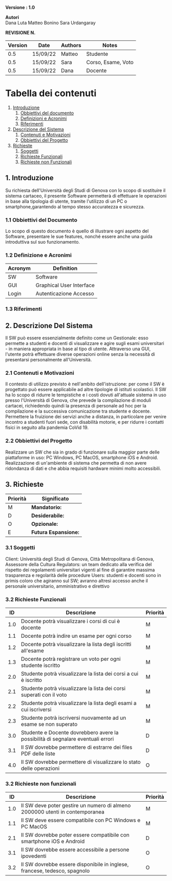 **Versione : 1.0**

**Autori**  
Dana Luta
Matteo Bonino
Sara Urdangaray

**REVISIONE N.**


| Version    | Date        | Authors      | Notes        |
| ----------- | ----------- | ----------- | ----------- |
| 0.5 | 15/09/22 | Matteo | Studente |
| 0.5 | 15/09/22 | Sara | Corso, Esame, Voto |
| 0.5 | 15/09/22 | Dana | Docente |
# Tabella dei contenuti

1. [Introduzione](#p1)
	1. [Obbiettivi del documento](#sp1.1)
	2. [Definizioni e Acronimi](#sp1.2) 
	3. [Riferimenti](#sp1.3)
2. [Descrizione del Sistema](#p2)
	1. [Contenuti e Motivazioni](#sp2.1)
	2. [Obbiettivi del Progetto](#sp2.2)
3. [Richieste](#p3)
 	1. [Soggetti](#sp3.1)
 	2. [Richieste Funzionali](#sp3.2)
 	3. [Richieste non Funzionali](#sp3.3)
  
  

<a name="p1"></a>

## 1. Introduzione

<a name="sp1.1"></a>
Su richiesta dell'Università degli Studi di Genova con lo scopo  di  sostituire il
sistema cartaceo, il presente Software permetterà di effettuare le operazioni in base alla 
tipologia di utente, tramite l'utilizzo di un PC o smartphone,garantendo al tempo stesso accuratezza e sicurezza.

### 1.1 Obbiettivi del Documento
Lo scopo  di questo documento è quello di illustrare ogni aspetto del Software, presentare 
le sue features, nonché essere anche una guida introduttiva sul suo funzionamento.

<a name="sp1.2"></a>

### 1.2 Definizione e Acronimi

| Acronym				| Definition | 
| ------------------------------------- | ----------- | 
| SW                                    | Software |
| GUI					| Graphical User Interface |
| Login					| Autenticazione Accesso |

<a name="sp1.3"></a>

### 1.3 Riferimenti 

<a name="p2"></a>

## 2. Descrizione Del Sistema 
<a name="sp2.15"></a>
Il SW può essere essenzialmente definito come un Gestionale: esso permette a studenti e 
docenti di visualizzare e agire sugli esami universitari - in maniera appropriata in base 
al tipo di utente. Attraverso una GUI, l'utente potrà effettuare diverse operazioni 
online senza la necessità di presentarsi personalmente all'Università.

### 2.1 Contenuti e Motivazioni
Il contesto di utilizzo previsto è nell'ambito dell'istruzione: per come il SW è progettato
può essere applicabile ad altre tipologie di istituti scolastici.
Il SW ha lo scopo di ridurre le tempistiche e i costi dovuti all'attuale sistema in uso 
presso l'Università di Genova, che prevede la compilazione di moduli cartacei, richiedendo
quindi la presenza di personale ad hoc per la compilazione e la successiva comunicazione 
tra studente e docente.
Permettere la fruizione dei servizi anche a distanza, in particolare per venire incontro
a studenti fuori sede, con disabilità motorie, e per ridurre i contatti fisici in seguito 
alla pandemia CoVid 19.

<a name="sp2.2"></a>

### 2.2 Obbiettivi del Progetto 
Realizzare un SW che sia in grado di funzionare sulla maggior parte delle piattaforme in 
uso: PC Windows, PC MacOS, smartphone iOS e Android. 
Realizzazione di un'ambiente di sistema che permetta di non avere ridondanza di dati e 
che abbia requisiti hardware minimi molto accessibili.

<a name="p3"></a>

## 3. Richieste

| Priorità | Significato | 
| --------------- | ----------- | 
| M | **Mandatorio:**   |
| D | **Desiderabile:** |
| O | **Opzionale:**    |
| E | **Futura Espansione:** |

<a name="sp3.1"></a>
### 3.1 Soggetti
Client: Università degli Studi di Genova, Città Metropolitana di Genova, Assessore 
della Cultura
Regulators: un team dedicato alla verifica del rispetto dei regolamenti universitari 
vigenti al fine di garantire massima trasparenza e regolarità delle procedure
Users: studenti e docenti sono in primis coloro che agiranno sul SW; avranno altresì 
accesso anche il personale universitario, amministrativo e direttivo

<a name="sp3.2"></a>
### 3.2 Richieste Funzionali

| ID | Descrizione | Priorità |
| --------------- | ----------- | ---------- | 
| 1.0 |  Docente potrà visualizzare i corsi di cui è docente  |M|
| 1.1 |  Docente potrà indire un esame per ogni corso |M|
| 1.2 |  Docente potrà visualizzare la lista degli iscritti all'esame |M|
| 1.3 |  Docente potrà registrare un voto per ogni studente iscritto |M|
| 2.0 |  Studente potrà visualizzare la lista dei corsi a cui è iscritto |M|
| 2.1 |	 Studente potrà visualizzare la lista dei corsi superati con il voto |M|
| 2.2 |  Studente potrà visualizzare la lista degli esami a cui iscriversi |M|
| 2.3 |  Studente potrà iscriversi nuovamente ad un esame se non superato |M|
| 3.0 |  Studente e Docente dovrebbero avere la possibilità di segnalare eventuali errori |D|
| 3.1 |  Il SW dovrebbe permettere di estrarre dei files PDF delle liste |D|
| 4.0 |  Il SW dovrebbe permettere di visualizzare lo stato delle operazioni |O|

<a name="sp3.3"></a>
### 3.2 Richieste non funzionali 
 
| ID | Descrizione | Priorità |
| --------------- | ----------- | ---------- | 
| 1.0 | Il SW deve poter gestire un numero di almeno 2000000 utenti in contemporanea |M|
| 1.1 | Il SW deve essere compatibile con PC Windows e PC MacOS |M|
| 2.1 | Il SW dovrebbe poter essere compatibile con smartphone iOS e Android |D|
| 3.1 | Il SW dovrebbe essere accessibile a persone ipovedenti |O|
| 3.2 | Il SW dovrebbe essere disponibile in inglese, francese, tedesco, spagnolo |O|

